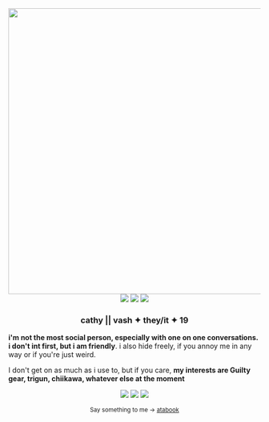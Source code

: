 
<img src="https://i.imgur.com/TIo6aKb.png" align="left" style="width: 570px;">
<br><br>
<p align="center">
<img src="https://images-wixmp-ed30a86b8c4ca887773594c2.wixmp.com/f/cf79e087-c4e0-406e-8eed-fc62e1142056/dbq2um9-50a1df14-7dcd-47d7-a916-740cf6488752.png?token=eyJ0eXAiOiJKV1QiLCJhbGciOiJIUzI1NiJ9.eyJzdWIiOiJ1cm46YXBwOjdlMGQxODg5ODIyNjQzNzNhNWYwZDQxNWVhMGQyNmUwIiwiaXNzIjoidXJuOmFwcDo3ZTBkMTg4OTgyMjY0MzczYTVmMGQ0MTVlYTBkMjZlMCIsIm9iaiI6W1t7InBhdGgiOiJcL2ZcL2NmNzllMDg3LWM0ZTAtNDA2ZS04ZWVkLWZjNjJlMTE0MjA1NlwvZGJxMnVtOS01MGExZGYxNC03ZGNkLTQ3ZDctYTkxNi03NDBjZjY0ODg3NTIucG5nIn1dXSwiYXVkIjpbInVybjpzZXJ2aWNlOmZpbGUuZG93bmxvYWQiXX0.qNbYdf4SZRR4nelcBmaYf0eWzaEiwi8ZTU6xAsHk18o">
<img src="https://images-wixmp-ed30a86b8c4ca887773594c2.wixmp.com/f/1f37706a-5c4f-46c6-af5d-61c5b1849747/dhx1a3g-8d3a96d6-dcd3-48c8-91bd-652a2b4dff43.gif?token=eyJ0eXAiOiJKV1QiLCJhbGciOiJIUzI1NiJ9.eyJzdWIiOiJ1cm46YXBwOjdlMGQxODg5ODIyNjQzNzNhNWYwZDQxNWVhMGQyNmUwIiwiaXNzIjoidXJuOmFwcDo3ZTBkMTg4OTgyMjY0MzczYTVmMGQ0MTVlYTBkMjZlMCIsIm9iaiI6W1t7InBhdGgiOiJcL2ZcLzFmMzc3MDZhLTVjNGYtNDZjNi1hZjVkLTYxYzViMTg0OTc0N1wvZGh4MWEzZy04ZDNhOTZkNi1kY2QzLTQ4YzgtOTFiZC02NTJhMmI0ZGZmNDMuZ2lmIn1dXSwiYXVkIjpbInVybjpzZXJ2aWNlOmZpbGUuZG93bmxvYWQiXX0.xL9d-rCFqGxB66Z-S8QVZ_4XrLVVhcPrOvELSz2jJAQ">
<img src="https://images-wixmp-ed30a86b8c4ca887773594c2.wixmp.com/f/6014a2b2-2904-465c-b884-ef106e4a5eee/d777f4i-c9dc9e7a-75b4-442e-a8b6-a8eff18bc2bb.gif?token=eyJ0eXAiOiJKV1QiLCJhbGciOiJIUzI1NiJ9.eyJzdWIiOiJ1cm46YXBwOjdlMGQxODg5ODIyNjQzNzNhNWYwZDQxNWVhMGQyNmUwIiwiaXNzIjoidXJuOmFwcDo3ZTBkMTg4OTgyMjY0MzczYTVmMGQ0MTVlYTBkMjZlMCIsIm9iaiI6W1t7InBhdGgiOiJcL2ZcLzYwMTRhMmIyLTI5MDQtNDY1Yy1iODg0LWVmMTA2ZTRhNWVlZVwvZDc3N2Y0aS1jOWRjOWU3YS03NWI0LTQ0MmUtYThiNi1hOGVmZjE4YmMyYmIuZ2lmIn1dXSwiYXVkIjpbInVybjpzZXJ2aWNlOmZpbGUuZG93bmxvYWQiXX0.ROV61I6pPEfElb_HFgLegMh8mlbcOPVGjG37M39NnGQ"</p> 
  <h3 align="center">cathy || vash ✦ they/it ✦ 19</h3>
<p><b>i'm not the most social person, especially with one on one conversations. i don't int first, but i am friendly</b>. i also hide freely, if you annoy me in any way or if you're just weird.</p>

<p>I don't get on as much as i use to, but if you care, <b>my interests are Guilty gear, trigun, chiikawa, whatever else at the moment</b></p>

<p align="center">
<img src="https://images-wixmp-ed30a86b8c4ca887773594c2.wixmp.com/f/5b5712f7-803b-4b98-ba97-749f1a107087/d9ebfzz-59b93724-74de-41ed-b85d-bcf0ab6016fa.gif?token=eyJ0eXAiOiJKV1QiLCJhbGciOiJIUzI1NiJ9.eyJzdWIiOiJ1cm46YXBwOjdlMGQxODg5ODIyNjQzNzNhNWYwZDQxNWVhMGQyNmUwIiwiaXNzIjoidXJuOmFwcDo3ZTBkMTg4OTgyMjY0MzczYTVmMGQ0MTVlYTBkMjZlMCIsIm9iaiI6W1t7InBhdGgiOiJcL2ZcLzViNTcxMmY3LTgwM2ItNGI5OC1iYTk3LTc0OWYxYTEwNzA4N1wvZDllYmZ6ei01OWI5MzcyNC03NGRlLTQxZWQtYjg1ZC1iY2YwYWI2MDE2ZmEuZ2lmIn1dXSwiYXVkIjpbInVybjpzZXJ2aWNlOmZpbGUuZG93bmxvYWQiXX0.esrsArATKDJoejkx-OCqVZeyEFevZxALJ7Hm0uHuY-A"> <img src="https://images-wixmp-ed30a86b8c4ca887773594c2.wixmp.com/f/0770f9ec-ed13-4241-a92d-b57b1228495c/d3llgm8-ff8556c3-eff9-4b77-83f9-f3ddba5432e8.png?token=eyJ0eXAiOiJKV1QiLCJhbGciOiJIUzI1NiJ9.eyJzdWIiOiJ1cm46YXBwOjdlMGQxODg5ODIyNjQzNzNhNWYwZDQxNWVhMGQyNmUwIiwiaXNzIjoidXJuOmFwcDo3ZTBkMTg4OTgyMjY0MzczYTVmMGQ0MTVlYTBkMjZlMCIsIm9iaiI6W1t7InBhdGgiOiJcL2ZcLzA3NzBmOWVjLWVkMTMtNDI0MS1hOTJkLWI1N2IxMjI4NDk1Y1wvZDNsbGdtOC1mZjg1NTZjMy1lZmY5LTRiNzctODNmOS1mM2RkYmE1NDMyZTgucG5nIn1dXSwiYXVkIjpbInVybjpzZXJ2aWNlOmZpbGUuZG93bmxvYWQiXX0.tpZYTthag4TFbDaz_8-foGNaQLHM43shV_ZVb01KqCY">
<img src="https://images-wixmp-ed30a86b8c4ca887773594c2.wixmp.com/f/f4a85c5a-44f5-4bb6-bbe2-28f8c64534cc/dc2brbx-25957afe-fa69-49e4-9fae-f4a04283e1d4.png?token=eyJ0eXAiOiJKV1QiLCJhbGciOiJIUzI1NiJ9.eyJzdWIiOiJ1cm46YXBwOjdlMGQxODg5ODIyNjQzNzNhNWYwZDQxNWVhMGQyNmUwIiwiaXNzIjoidXJuOmFwcDo3ZTBkMTg4OTgyMjY0MzczYTVmMGQ0MTVlYTBkMjZlMCIsIm9iaiI6W1t7InBhdGgiOiJcL2ZcL2Y0YTg1YzVhLTQ0ZjUtNGJiNi1iYmUyLTI4ZjhjNjQ1MzRjY1wvZGMyYnJieC0yNTk1N2FmZS1mYTY5LTQ5ZTQtOWZhZS1mNGEwNDI4M2UxZDQucG5nIn1dXSwiYXVkIjpbInVybjpzZXJ2aWNlOmZpbGUuZG93bmxvYWQiXX0.Ebzo8dP12vGQA6kTIfJcCgGR_B128UoY7KczkM5K3Ac"></p>
<p align="center"><sup>Say something to me -> <a href="https://cutevampires.atabook.org/">atabook</a></sup></p> <align="center">
